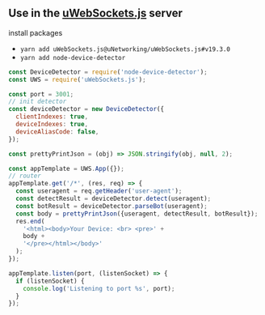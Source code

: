Use in the [uWebSockets.js](https://github.com/uNetworking/uWebSockets.js) server
-
install packages

* `yarn add uWebSockets.js@uNetworking/uWebSockets.js#v19.3.0`
* `yarn add node-device-detector`

```js
const DeviceDetector = require('node-device-detector');
const UWS = require('uWebSockets.js');

const port = 3001;
// init detector
const deviceDetector = new DeviceDetector({
  clientIndexes: true,
  deviceIndexes: true,
  deviceAliasCode: false,
});

const prettyPrintJson = (obj) => JSON.stringify(obj, null, 2);

const appTemplate = UWS.App({});
// router
appTemplate.get('/*', (res, req) => {
  const useragent = req.getHeader('user-agent');
  const detectResult = deviceDetector.detect(useragent);
  const botResult = deviceDetector.parseBot(useragent);
  const body = prettyPrintJson({useragent, detectResult, botResult});
  res.end(
    '<html><body>Your Device: <br> <pre>' +
    body +
    '</pre></html></body>'
  );
});

appTemplate.listen(port, (listenSocket) => {
  if (listenSocket) {
    console.log('Listening to port %s', port);
  }
});
```